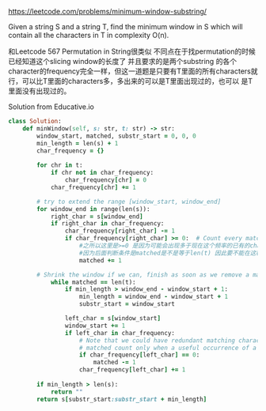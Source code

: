https://leetcode.com/problems/minimum-window-substring/

Given a string S and a string T, find the minimum window in S which will contain all the characters in T in complexity O(n).

和Leetcode 567 Permutation in String很类似 不同点在于找permutation的时候 已经知道这个slicing window的长度了 并且要求的是两个substring
的各个character的frequency完全一样，但这一道题是只要有T里面的所有characters就行，可以比T里面的characters多，多出来的可以是T里面出现过的，也可以
是T里面没有出现过的。

Solution from Educative.io

```ruby
class Solution:
    def minWindow(self, s: str, t: str) -> str:
        window_start, matched, substr_start = 0, 0, 0
        min_length = len(s) + 1
        char_frequency = {}
        
        for chr in t:
            if chr not in char_frequency:
                char_frequency[chr] = 0
            char_frequency[chr] += 1

        # try to extend the range [window_start, window_end]
        for window_end in range(len(s)):
            right_char = s[window_end]
            if right_char in char_frequency:
                char_frequency[right_char] -= 1
                if char_frequency[right_char] >= 0:  # Count every matching of a character
                    #之所以这里是>=0 是因为可能会出现多于现在这个频率的已有的character的值 然后这种情况下可能会出现负值
                    #因为后面判断条件是matched是不是等于len(t) 因此要不能在这种情况下多算
                    matched += 1

        # Shrink the window if we can, finish as soon as we remove a matched character
            while matched == len(t):
                if min_length > window_end - window_start + 1:
                    min_length = window_end - window_start + 1
                    substr_start = window_start

                left_char = s[window_start]
                window_start += 1
                if left_char in char_frequency:
                    # Note that we could have redundant matching characters, therefore we'll decrement the
                    # matched count only when a useful occurrence of a matched character is going out of the window
                    if char_frequency[left_char] == 0:
                        matched -= 1
                    char_frequency[left_char] += 1
    
        if min_length > len(s):
            return ""
        return s[substr_start:substr_start + min_length]
```
